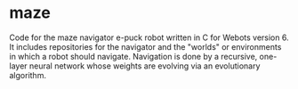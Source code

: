 maze
====

Code for the maze navigator e-puck robot written in C for Webots version 6. It includes repositories for the navigator and the "worlds" or environments in which a robot should navigate. Navigation is done by a recursive, one-layer neural network whose weights are evolving via an evolutionary algorithm. 


